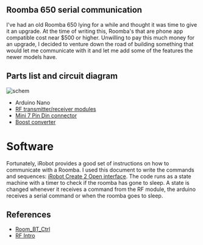 ## Roomba 650 serial communication 
I've had an old Roomba 650 lying for a while and thought it was time to give it an upgrade. At the time of writing this, Roomba's that are phone app compatible cost near $500 or higher. Unwilling to pay this much money for an upgrade, I decided to venture down the road of building something that would let me communicate with it and let me add some of the features the newer models have.

## Parts list and circuit diagram
![schem](/img/schematics.jpg)
* Arduino Nano
* [RF transmitter/receiver modules](https://www.amazon.com/dp/B01CJDKHIA/ref=cm_sw_r_cp_dp_T1_yFWuzbNCM1KP3)
* [Mini 7 Pin Din connector](https://www.amazon.com/dp/B01CJDKHIA/ref=cm_sw_r_cp_dp_T1_yFWuzbNCM1KP3)
* [Boost converter](https://www.amazon.com/dp/B01GJ0SC2C/ref=cm_sw_r_cp_dp_T1_t5Hnzb928J4AM)

# Software
Fortunately, iRobot provides a good set of instructions on how to communicate with a Roomba. I used this document to write the commands and sequences: [iRobot Create 2 Open interface](https://cdn-shop.adafruit.com/datasheets/create_2_Open_Interface_Spec.pdf). 
The code runs as a state machine with a timer to check if the roomba has gone to sleep. A state is changed whenever it receives a command from the RF module, the arduino receives a serial command or when the roomba goes to sleep.


## References
* [Room_BT_Ctrl](https://github.com/Mjrovai/Roomba_BT_Ctrl)
* [RF Intro](http://arduinobasics.blogspot.com/2014/06/433-mhz-rf-module-with-arduino-tutorial.html)

